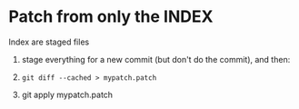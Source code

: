 Patch from only the INDEX
==========================

Index are staged files


1. stage everything for a new commit (but don't do the commit), and then:

2. `git diff --cached > mypatch.patch`

3. git apply mypatch.patch